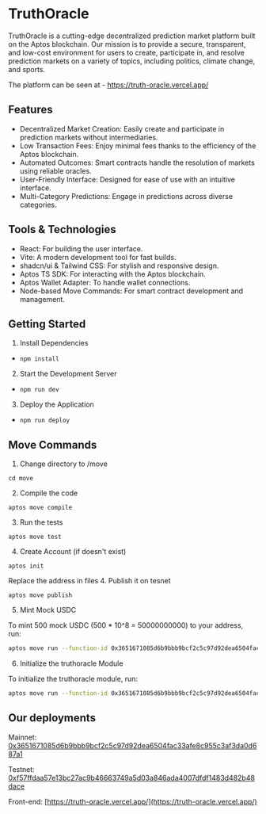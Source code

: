 # TruthOracle
TruthOracle is a cutting-edge decentralized prediction market platform built on the Aptos blockchain. Our mission is to provide a secure, transparent, and low-cost environment for users to create, participate in, and resolve prediction markets on a variety of topics, including politics, climate change, and sports.

The platform can be seen at - https://truth-oracle.vercel.app/

## Features
- Decentralized Market Creation: Easily create and participate in prediction markets without intermediaries.
- Low Transaction Fees: Enjoy minimal fees thanks to the efficiency of the Aptos blockchain.
- Automated Outcomes: Smart contracts handle the resolution of markets using reliable oracles.
- User-Friendly Interface: Designed for ease of use with an intuitive interface.
- Multi-Category Predictions: Engage in predictions across diverse categories.

## Tools & Technologies
- React: For building the user interface.
- Vite: A modern development tool for fast builds.
- shadcn/ui & Tailwind CSS: For stylish and responsive design.
- Aptos TS SDK: For interacting with the Aptos blockchain.
- Aptos Wallet Adapter: To handle wallet connections.
- Node-based Move Commands: For smart contract development and management.

## Getting Started
1. Install Dependencies

- `npm install`

2. Start the Development Server
- `npm run dev`
3. Deploy the Application

- `npm run deploy`

## Move Commands
1. Change directory to /move
```
cd move
```
2. Compile the code
```
aptos move compile
```
3. Run the tests
```
aptos move test
```
4. Create Account (if doesn't exist)
```
aptos init
```
Replace the address in files
4. Publish it on tesnet
```
aptos move publish
```
5. Mint Mock USDC

To mint 500 mock USDC (500 * 10^8 = 50000000000) to your address, run:
```sh
aptos move run --function-id 0x3651671085d6b9bbb9bcf2c5c97d92dea6504fac33afe8c955c3af3da0d687a1::usdc::mint --profile default --args address:0x3651671085d6b9bbb9bcf2c5c97d92dea6504fac33afe8c955c3af3da0d687a1 u64:50000000000
```

6. Initialize the truthoracle Module

To initialize the truthoracle module, run:
```sh
aptos move run --function-id 0x3651671085d6b9bbb9bcf2c5c97d92dea6504fac33afe8c955c3af3da0d687a1::truthoracle::init_module --profile default
```


## Our deployments

Mainnet: [0x3651671085d6b9bbb9bcf2c5c97d92dea6504fac33afe8c955c3af3da0d687a1](https://explorer.aptoslabs.com/account/0x3651671085d6b9bbb9bcf2c5c97d92dea6504fac33afe8c955c3af3da0d687a1?network=mainnet)

Testnet: [0xf57ffdaa57e13bc27ac9b46663749a5d03a846ada4007dfdf1483d482b48dace](https://explorer.aptoslabs.com/account/0xf57ffdaa57e13bc27ac9b46663749a5d03a846ada4007dfdf1483d482b48dace?network=testnet)

Front-end: [https://truth-oracle.vercel.app/](https://truth-oracle.vercel.app/)
